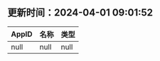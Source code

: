 ## 更新时间：2024-04-01 09:01:52
| AppID | 名称 | 类型  |
| :-------------------- | :----------------------------- | :----------- |
| null | null| null |
